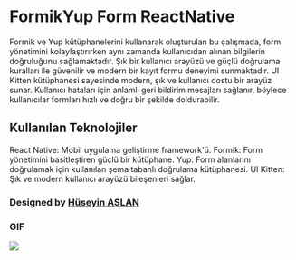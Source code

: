 # FormikYup Form ReactNative

Formik ve Yup kütüphanelerini kullanarak oluşturulan bu çalışmada, form yönetimini kolaylaştırırken aynı zamanda kullanıcıdan alınan bilgilerin doğruluğunu sağlamaktadır. Şık bir kullanıcı arayüzü ve güçlü doğrulama kuralları ile  güvenilir ve modern bir kayıt formu deneyimi sunmaktadır. UI Kitten kütüphanesi sayesinde modern, şık ve kullanıcı dostu bir arayüz sunar. Kullanıcı hataları için anlamlı geri bildirim mesajları sağlanır, böylece kullanıcılar formları hızlı ve doğru bir şekilde doldurabilir.

## Kullanılan Teknolojiler

React Native: Mobil uygulama geliştirme framework'ü.
Formik: Form yönetimini basitleştiren güçlü bir kütüphane.
Yup: Form alanlarını doğrulamak için kullanılan şema tabanlı doğrulama kütüphanesi.
UI Kitten: Şık ve modern kullanıcı arayüzü bileşenleri sağlar.


###  Designed by <a href="https://www.linkedin.com/in/h%C3%BCseyin-aslan-128519203/" target="_blank">Hüseyin ASLAN</a> 

### GIF

![](./src/assets/FormikYup.gif)